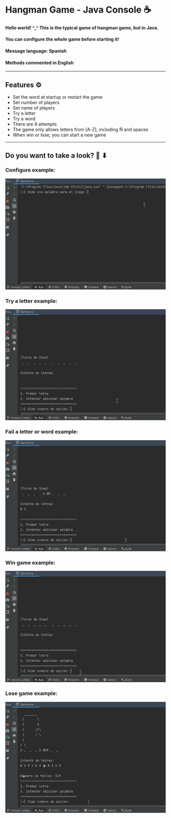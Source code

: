 # Hangman Game - Java Console ☕
#### Hello world! ^_^ This is the typical game of hangman game, but in Java.
#### You can configure the whole game before starting it!
#### Message language: Spanish
#### Methods commented in English

---
## Features ⚙
- Set the word at startup or restart the game
- Set number of players
- Set name of players
- Try a letter
- Try a word
- There are 9 attempts
- The game only allows letters from [A-Z], including Ñ and spaces
- When win or lose, you can start a new game

---
## Do you want to take a look? 👀 ⬇

### Configure example:
![](https://github.com/ShxwZ/HangmanGame/blob/master/readmeResources/configureGame.gif)
### Try a letter example:
![](https://github.com/ShxwZ/HangmanGame/blob/master/readmeResources/tryLetters.gif)
### Fail a letter or word example:
![](https://github.com/ShxwZ/HangmanGame/blob/master/readmeResources/failLetterNWord.gif)
### Win game example:
![](https://github.com/ShxwZ/HangmanGame/blob/master/readmeResources/winGame.gif)
### Lose game example:
![](https://github.com/ShxwZ/HangmanGame/blob/master/readmeResources/losseGame.gif)